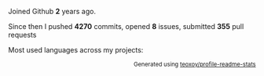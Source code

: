 Joined Github **2** years ago.

Since then I pushed **4270** commits, opened **8** issues, submitted **355** pull requests

Most used languages across my projects:


<p align="right"><sub>Generated using <a href="https://github.com/marketplace/actions/profile-readme-stats">teoxoy/profile-readme-stats</a></sub></p>
